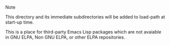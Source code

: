 > [!NOTE]
> 
> This directory and its immediate subdirectories will be added to
> load-path at start-up time.

This is a place for third-party Emacs Lisp packages which are not
avaiable in GNU ELPA, Non GNU ELPA, or other ELPA repositories.
